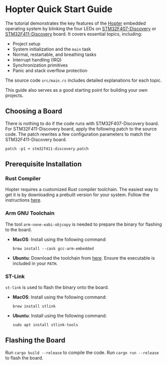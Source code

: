 # Hopter Quick Start Guide

The tutorial demonstrates the key features of the [Hopter](https://github.com/ZhiyaoMa98/hopter) embedded operating system by blinking the four LEDs on [STM32F407-Discovery](https://www.st.com/en/evaluation-tools/stm32f4discovery.html) or [STM32F411-Discovery](https://www.st.com/en/evaluation-tools/32f411ediscovery.html) board. It covers essential topics, including:

- Project setup
- System initialization and the `main` task
- Normal, restartable, and breathing tasks
- Interrupt handling (IRQ)
- Synchronization primitives
- Panic and stack overflow protection

The source code `src/main.rs` includes detailed explanations for each topic.

This guide also serves as a good starting point for building your own projects.

## Choosing a Board

There is nothing to do if the code runs with STM32F407-Discovery board. For STM32F411-Discovery board, apply the following patch to the source code. The patch rewrites a few configuration parameters to match the STM32F411-Discovery board.

```
patch -p1 < stm32f411-discovery.patch
```

## Prerequisite Installation

### Rust Compiler

Hopter requires a customized Rust compiler toolchain. The easiest way to get it is by downloading a prebuilt version for your system. Follow the instructions [here](https://github.com/ZhiyaoMa98/hopter-compiler-toolchain).

### Arm GNU Toolchain

The tool `arm-none-eabi-objcopy` is needed to prepare the binary for flashing to the board.

- **MacOS**: Install using the following command:
  ```
  brew install --cask gcc-arm-embedded
  ```
- **Ubuntu**: Download the toolchain from [here](https://developer.arm.com/downloads/-/arm-gnu-toolchain-downloads). Ensure the executable is included in your `PATH`.

### ST-Link

`st-link` is used to flash the binary onto the board.

- **MacOS**: Install using the following command:
  ```
  brew install stlink
  ```
- **Ubuntu**: Install using the following command:
  ```
  sudo apt install stlink-tools
  ```

## Flashing the Board

Run `cargo build --release` to compile the code. Run `cargo run --release` to flash the board.
